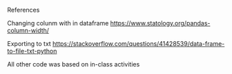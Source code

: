 References

Changing colunm with in dataframe
https://www.statology.org/pandas-column-width/

Exporting to txt
https://stackoverflow.com/questions/41428539/data-frame-to-file-txt-python

All other code was based on in-class activities